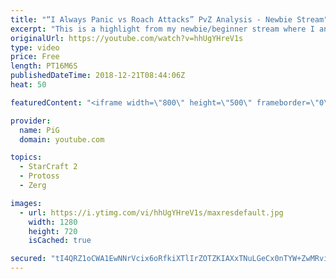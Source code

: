```yaml
---
title: "“I Always Panic vs Roach Attacks” PvZ Analysis - Newbie Stream"
excerpt: "This is a highlight from my newbie/beginner stream where I analyse a protoss players replay who always panics vs roach attacks -- Watch live at https://www.twitch.tv/x5_pig"
originalUrl: https://youtube.com/watch?v=hhUgYHreV1s
type: video
price: Free
length: PT16M6S
publishedDateTime: 2018-12-21T08:44:06Z
heat: 50

featuredContent: "<iframe width=\"800\" height=\"500\" frameborder=\"0\" src=\"https://www.youtube.com/embed/hhUgYHreV1s\" allow=\"accelerometer; autoplay; encrypted-media; gyroscope; picture-in-picture\" allowfullscreen></iframe>"

provider:
  name: PiG
  domain: youtube.com

topics:
  - StarCraft 2
  - Protoss
  - Zerg

images:
  - url: https://i.ytimg.com/vi/hhUgYHreV1s/maxresdefault.jpg
    width: 1280
    height: 720
    isCached: true

secured: "tI4QRZ1oCWA1EwNNrVcix6oRfkiXTlIrZOTZKIAXxTNuLGeCx0nTYW+ZwMRviDsSKbbA8ZHWHkLlDI/vnANNgc6R8uW7k7oC3ikj+KATw8M6ff2Vofd5/9suP+oVouRc+OKbGGBrtfOwOSn/WRmGztjbmFSVfAfElcjZdx4U0dG1x9g67DzSFpKZKqyf8twr+Pcg/GHIZ6FJNku50RqIWuFWs1GRKge8zDgfrzZ/yjCNRBuNUXX2l8pKKkVXLTZsESyAO2K3kGWrc8UPWOnLRESXHfi648cLwubhpgcl2bB+aoCwcQW30MS3UxyOUaJI4wNxvC7SUlE9a6Pq6k3/otofvUmx4cjUnHrFhfR5vZKtASDWJ6H04cBoiA3WINY0FGotzE1bD/mI9uK5pOVWzi7rbngadruILUWKb6r4bQ8=;6imme/MRVQcOlj9NPBX/lA=="
---
```


